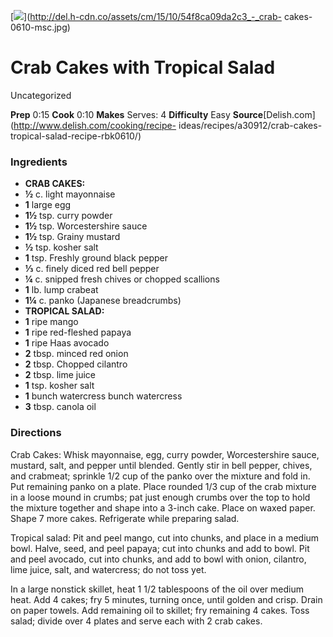 ﻿

[![](../Images/2c18bbbb-4b2c-4afc-9966-f93830fcefea.jpg)](http://del.h-cdn.co/assets/cm/15/10/54f8ca09da2c3_-_crab-
cakes-0610-msc.jpg)

#  Crab Cakes with Tropical Salad

Uncategorized

 **Prep** 0:15 **Cook** 0:10 **Makes** Serves: 4 **Difficulty** Easy
**Source**[Delish.com](http://www.delish.com/cooking/recipe-
ideas/recipes/a30912/crab-cakes-tropical-salad-recipe-rbk0610/)

###  Ingredients

  * **CRAB CAKES:**
  *  **½** c. light mayonnaise
  *  **1** large egg
  *  **1½** tsp. curry powder
  *  **1½** tsp. Worcestershire sauce
  *  **1½** tsp. Grainy mustard
  *  **½** tsp. kosher salt
  *  **1** tsp. Freshly ground black pepper
  *  **⅓** c. finely diced red bell pepper
  *  **¼** c. snipped fresh chives or chopped scallions
  *  **1** lb. lump crabeat
  *  **1¼** c. panko (Japanese breadcrumbs)
  *  **TROPICAL SALAD:**
  *  **1** ripe mango
  *  **1** ripe red-fleshed papaya
  *  **1** ripe Haas avocado
  *  **2** tbsp. minced red onion
  *  **2** tbsp. Chopped cilantro
  *  **2** tbsp. lime juice
  *  **1** tsp. kosher salt
  *  **1** bunch watercress bunch watercress
  *  **3** tbsp. canola oil

###  Directions

Crab Cakes: Whisk mayonnaise, egg, curry powder, Worcestershire sauce,
mustard, salt, and pepper until blended. Gently stir in bell pepper, chives,
and crabmeat; sprinkle 1/2 cup of the panko over the mixture and fold in. Put
remaining panko on a plate. Place rounded 1/3 cup of the crab mixture in a
loose mound in crumbs; pat just enough crumbs over the top to hold the mixture
together and shape into a 3-inch cake. Place on waxed paper. Shape 7 more
cakes. Refrigerate while preparing salad.

Tropical salad: Pit and peel mango, cut into chunks, and place in a medium
bowl. Halve, seed, and peel papaya; cut into chunks and add to bowl. Pit and
peel avocado, cut into chunks, and add to bowl with onion, cilantro, lime
juice, salt, and watercress; do not toss yet.

In a large nonstick skillet, heat 1 1/2 tablespoons of the oil over medium
heat. Add 4 cakes; fry 5 minutes, turning once, until golden and crisp. Drain
on paper towels. Add remaining oil to skillet; fry remaining 4 cakes. Toss
salad; divide over 4 plates and serve each with 2 crab cakes.

